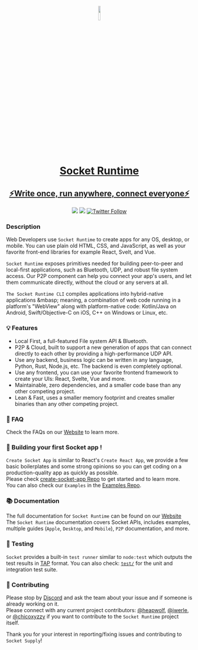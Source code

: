 
<p align="center">
  <a href="https://github.com/socketsupply/socket"><img src="https://user-images.githubusercontent.com/79177582/219756869-afe51bf1-e047-4fab-9e4f-654c5bfd5393.jpeg" width="10%" height="10%"/>
</p>
<h1 align="center">Socket Runtime</h1>
                                             
<h2 align="center">⚡Write once, run anywhere, connect everyone⚡</h2>  
<p align="center">
<a href="https://socketsupply.co/"><img src="https://img.shields.io/badge/Socket%20Supply-Website-red?style=plastic&logo=Website"></a>
<a href="https://www.linkedin.com/company/socketsupply/mycompany/"><img src="https://img.shields.io/badge/LinkedIn-blue?style=flat&logo=linkedin&labelColor=blue"></a>
<a href="https://twitter.com/socketsupply"><img alt="Twitter Follow" src="https://img.shields.io/twitter/follow/socketsupply?style=social"></a>
</p>

  
  

### Description

Web Developers use `Socket Runtime` to create apps for any OS, desktop, or mobile. You can use plain old HTML, CSS, and JavaScript, as well as your favorite front-end libraries for example React, Svelt, and Vue.

`Socket Runtime` exposes primitives needed for building peer-to-peer and local-first applications, such as Bluetooth, UDP, and robust file system access. Our P2P component can help you connect your app's users, and let them communicate directly, without the cloud or any servers at all.  

`The Socket Runtime CLI` compiles applications into hybrid-native applications &mbasp; meaning, a combination of web code running in a platform's "WebView" along with platform-native code: Kotlin/Java on Android, Swift/Objective-C on iOS, C++ on Windows or Linux, etc.

### 💡 Features

* Local First, a full-featured File system API & Bluetooth.
* P2P & Cloud, built to support a new generation of apps that can connect directly to each other by providing a high-performance UDP API.
* Use any backend, business logic can be written in any language, Python, Rust, Node.js, etc. The backend is even completely optional.
* Use any frontend, you can use your favorite frontend framework to create your UIs: React, Svelte, Vue and more.
* Maintainable, zero dependencies, and a smaller code base than any other competing project.
* Lean & Fast, uses a smaller memory footprint and creates smaller binaries than any other competing project.

### 🔑 FAQ

Check the FAQs on our [Website](https://sockets.sh/) to learn more.

### 🧱 Building your first Socket app !

`Create Socket App` is similar to React's `Create React App`, we provide a few basic boilerplates and some strong opinions so you can get coding on a production-quality app as quickly as possible.  
Please check [create-socket-app Repo](https://github.com/socketsupply/create-socket-app) to get started and to learn more.  
You can also check our `Examples` in the [Examples Repo](https://github.com/socketsupply/socket-examples).  


### 📚 Documentation

The full documentation for `Socket Runtime` can be found on our [Website](https://sockets.sh/)  
The `Socket Runtime` documentation covers Socket APIs, includes examples, multiple guides (`Apple`, `Desktop`, and `Mobile`), `P2P` documentation, and more.


### 🧪 Testing

`Socket` provides a built-in `test runner` similar to `node:test` which outputs the test results in [TAP](https://testanything.org/) format.
 You can also check: [`test/`](test/) for the unit and integration test suite.

### 🙏 Contributing

Please stop by [Discord](https://discord.com/invite/YPV32gKCsH) and ask the team about your issue and if someone is already working on it.  
Please connect with any current project contributors: [@heapwolf][0], [@jwerle][1], or [@chicoxyzzy][2] if you want to contribute to the `Socket Runtime` project itself.



Thank you for your interest in reporting/fixing issues and contributing to `Socket Supply`!  

[0]:https://github.com/heapwolf
[1]:https://github.com/jwerle
[2]:https://github.com/chicoxyzzy
